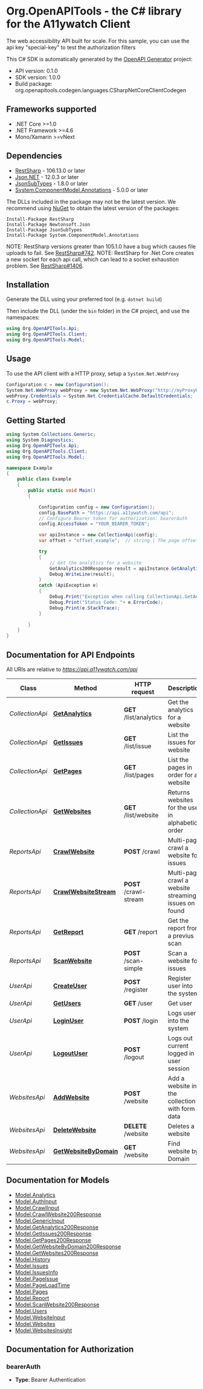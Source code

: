 # Org.OpenAPITools - the C# library for the A11ywatch Client

The web accessibility API built for scale.  For this sample, you can use the api key \"special-key\" to test the authorization filters

This C# SDK is automatically generated by the [OpenAPI Generator](https://openapi-generator.tech) project:

- API version: 0.1.0
- SDK version: 1.0.0
- Build package: org.openapitools.codegen.languages.CSharpNetCoreClientCodegen

<a name="frameworks-supported"></a>
## Frameworks supported
- .NET Core >=1.0
- .NET Framework >=4.6
- Mono/Xamarin >=vNext

<a name="dependencies"></a>
## Dependencies

- [RestSharp](https://www.nuget.org/packages/RestSharp) - 106.13.0 or later
- [Json.NET](https://www.nuget.org/packages/Newtonsoft.Json/) - 12.0.3 or later
- [JsonSubTypes](https://www.nuget.org/packages/JsonSubTypes/) - 1.8.0 or later
- [System.ComponentModel.Annotations](https://www.nuget.org/packages/System.ComponentModel.Annotations) - 5.0.0 or later

The DLLs included in the package may not be the latest version. We recommend using [NuGet](https://docs.nuget.org/consume/installing-nuget) to obtain the latest version of the packages:
```
Install-Package RestSharp
Install-Package Newtonsoft.Json
Install-Package JsonSubTypes
Install-Package System.ComponentModel.Annotations
```

NOTE: RestSharp versions greater than 105.1.0 have a bug which causes file uploads to fail. See [RestSharp#742](https://github.com/restsharp/RestSharp/issues/742).
NOTE: RestSharp for .Net Core creates a new socket for each api call, which can lead to a socket exhaustion problem. See [RestSharp#1406](https://github.com/restsharp/RestSharp/issues/1406).

<a name="installation"></a>
## Installation
Generate the DLL using your preferred tool (e.g. `dotnet build`)

Then include the DLL (under the `bin` folder) in the C# project, and use the namespaces:
```csharp
using Org.OpenAPITools.Api;
using Org.OpenAPITools.Client;
using Org.OpenAPITools.Model;
```
<a name="usage"></a>
## Usage

To use the API client with a HTTP proxy, setup a `System.Net.WebProxy`
```csharp
Configuration c = new Configuration();
System.Net.WebProxy webProxy = new System.Net.WebProxy("http://myProxyUrl:80/");
webProxy.Credentials = System.Net.CredentialCache.DefaultCredentials;
c.Proxy = webProxy;
```

<a name="getting-started"></a>
## Getting Started

```csharp
using System.Collections.Generic;
using System.Diagnostics;
using Org.OpenAPITools.Api;
using Org.OpenAPITools.Client;
using Org.OpenAPITools.Model;

namespace Example
{
    public class Example
    {
        public static void Main()
        {

            Configuration config = new Configuration();
            config.BasePath = "https://api.a11ywatch.com/api";
            // Configure Bearer token for authorization: bearerAuth
            config.AccessToken = "YOUR_BEARER_TOKEN";

            var apiInstance = new CollectionApi(config);
            var offset = "offset_example";  // string | The page offset for the next set (optional) 

            try
            {
                // Get the analytics for a website
                GetAnalytics200Response result = apiInstance.GetAnalytics(offset);
                Debug.WriteLine(result);
            }
            catch (ApiException e)
            {
                Debug.Print("Exception when calling CollectionApi.GetAnalytics: " + e.Message );
                Debug.Print("Status Code: "+ e.ErrorCode);
                Debug.Print(e.StackTrace);
            }

        }
    }
}
```

<a name="documentation-for-api-endpoints"></a>
## Documentation for API Endpoints

All URIs are relative to *https://api.a11ywatch.com/api*

Class | Method | HTTP request | Description
------------ | ------------- | ------------- | -------------
*CollectionApi* | [**GetAnalytics**](docs/CollectionApi.md#getanalytics) | **GET** /list/analytics | Get the analytics for a website
*CollectionApi* | [**GetIssues**](docs/CollectionApi.md#getissues) | **GET** /list/issue | List the issues for a website
*CollectionApi* | [**GetPages**](docs/CollectionApi.md#getpages) | **GET** /list/pages | List the pages in order for a website
*CollectionApi* | [**GetWebsites**](docs/CollectionApi.md#getwebsites) | **GET** /list/website | Returns websites for the user in alphabetical order
*ReportsApi* | [**CrawlWebsite**](docs/ReportsApi.md#crawlwebsite) | **POST** /crawl | Multi-page crawl a website for issues
*ReportsApi* | [**CrawlWebsiteStream**](docs/ReportsApi.md#crawlwebsitestream) | **POST** /crawl-stream | Multi-page crawl a website streaming issues on found
*ReportsApi* | [**GetReport**](docs/ReportsApi.md#getreport) | **GET** /report | Get the report from a previus scan
*ReportsApi* | [**ScanWebsite**](docs/ReportsApi.md#scanwebsite) | **POST** /scan-simple | Scan a website for issues
*UserApi* | [**CreateUser**](docs/UserApi.md#createuser) | **POST** /register | Register user into the system
*UserApi* | [**GetUsers**](docs/UserApi.md#getusers) | **GET** /user | Get user
*UserApi* | [**LoginUser**](docs/UserApi.md#loginuser) | **POST** /login | Logs user into the system
*UserApi* | [**LogoutUser**](docs/UserApi.md#logoutuser) | **POST** /logout | Logs out current logged in user session
*WebsitesApi* | [**AddWebsite**](docs/WebsitesApi.md#addwebsite) | **POST** /website | Add a website in the collection with form data
*WebsitesApi* | [**DeleteWebsite**](docs/WebsitesApi.md#deletewebsite) | **DELETE** /website | Deletes a website
*WebsitesApi* | [**GetWebsiteByDomain**](docs/WebsitesApi.md#getwebsitebydomain) | **GET** /website | Find website by Domain


<a name="documentation-for-models"></a>
## Documentation for Models

 - [Model.Analytics](docs/Analytics.md)
 - [Model.AuthInput](docs/AuthInput.md)
 - [Model.CrawlInput](docs/CrawlInput.md)
 - [Model.CrawlWebsite200Response](docs/CrawlWebsite200Response.md)
 - [Model.GenericInput](docs/GenericInput.md)
 - [Model.GetAnalytics200Response](docs/GetAnalytics200Response.md)
 - [Model.GetIssues200Response](docs/GetIssues200Response.md)
 - [Model.GetPages200Response](docs/GetPages200Response.md)
 - [Model.GetWebsiteByDomain200Response](docs/GetWebsiteByDomain200Response.md)
 - [Model.GetWebsites200Response](docs/GetWebsites200Response.md)
 - [Model.History](docs/History.md)
 - [Model.Issues](docs/Issues.md)
 - [Model.IssuesInfo](docs/IssuesInfo.md)
 - [Model.PageIssue](docs/PageIssue.md)
 - [Model.PageLoadTime](docs/PageLoadTime.md)
 - [Model.Pages](docs/Pages.md)
 - [Model.Report](docs/Report.md)
 - [Model.ScanWebsite200Response](docs/ScanWebsite200Response.md)
 - [Model.Users](docs/Users.md)
 - [Model.WebsiteInput](docs/WebsiteInput.md)
 - [Model.Websites](docs/Websites.md)
 - [Model.WebsitesInsight](docs/WebsitesInsight.md)


<a name="documentation-for-authorization"></a>
## Documentation for Authorization

<a name="bearerAuth"></a>
### bearerAuth

- **Type**: Bearer Authentication

